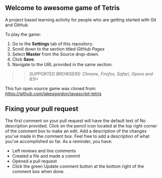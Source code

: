 ## Welcome to awesome game of Tetris

A project based learning activity for people who are getting started with Git and GitHub.

To play the game:
1. Go to the **Settings** tab of this repository.
1. Scroll down to the section titled _GitHub Pages_
1. Select **Master** from the Source drop-down.
1. Click **Save**.
1. Navigate to the URL provided in the same section.

>> _*SUPPORTED BROWSERS*: Chrome, Firefox, Safari, Opera and IE9+_

This fun open source game was cloned from: https://github.com/jakesgordon/javascript-tetris

## Fixing your pull request
The first comment on your pull request will have the default text of No description provided. Click on the pencil icon located at the top right corner of the comment box to make an edit.
Add a description of the changes you've made in the comment box. Feel free to add a description of what you’ve accomplished so far. As a reminder, you have:

* Left reviews and line comments
* Created a file and made a commit
* Opened a pull request
* Click the green Update comment button at the bottom right of the comment box when done.
